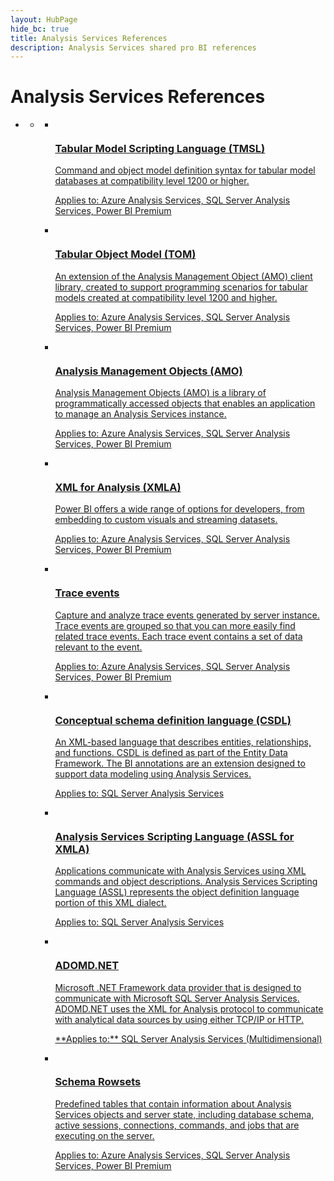 ```yaml
---
layout: HubPage
hide_bc: true
title: Analysis Services References
description: Analysis Services shared pro BI references 
---
```

<div id="main" class="v2">
    <div class="container">
        <h1>Analysis Services References</h1>
        <p style="font-size: 1.12rem;margin-bottom: 1rem;"></p>
        <ul class="pivots">
            <li>
                <a href="#home"></a>
                <ul id="home">
                    <li>
                        <a href="#home-all"></a>
                        <ul id="home-all" class="cardsA">
                            <li>
                                <a href="tmsl/tabular-model-scripting-language-tmsl-reference.md">
                                    <div class="cardSize">
                                        <div class="cardPadding">
                                            <div class="card">
                                                <div class="cardImageOuter">
                                                    <div class="cardImage">
                                                       <img src="./media/index/power-bi-4x-Developer_ECCE.svg" alt="" />
                                                    </div>
                                                </div>
                                                <div class="cardText">
                                                    <h3>Tabular Model Scripting Language (TMSL)</h3>
                                                    <p>Command and object model definition syntax for tabular model databases at compatibility level 1200 or higher.</p>
                                                    <p>Applies to: Azure Analysis Services, SQL Server Analysis Services, Power BI Premium</p>
                                                </div>
                                            </div>
                                        </div>
                                    </div>
                                </a>
                            </li>
                            <li>
                                <a href="tom/introduction-to-the-tabular-object-model-tom-in-analysis-services-amo.md">
                                    <div class="cardSize">
                                        <div class="cardPadding">
                                            <div class="card">
                                                <div class="cardImageOuter">
                                                    <div class="cardImage">
                                                       <img src="./media/index/power-bi-4x-Developer_ECCE.svg" alt="" />
                                                    </div>
                                                </div>
                                                <div class="cardText">
                                                    <h3>Tabular Object Model (TOM)</h3>
                                                    <p>An extension of the Analysis Management Object (AMO) client library, created to support programming scenarios for tabular models created at compatibility level 1200 and higher.</p>
                                                    <p>Applies to: Azure Analysis Services, SQL Server Analysis Services, Power BI Premium</p>
                                                </div>
                                            </div>
                                        </div>
                                    </div>
                                </a>
                            </li>                            
                            <li>
                                <a href="amo/developing-with-analysis-management-objects-amo.md">
                                    <div class="cardSize">
                                        <div class="cardPadding">
                                            <div class="card">
                                                <div class="cardImageOuter">
                                                    <div class="cardImage">
                                                       <img src="./media/index/power-bi-4x-Developer_ECCE.svg" alt="" />
                                                    </div>
                                                </div>
                                                <div class="cardText">
                                                    <h3>Analysis Management Objects (AMO)</h3>
                                                    <p>Analysis Management Objects (AMO) is a library of programmatically accessed objects that enables an application to manage an Analysis Services instance.</p>
                                                    <p>Applies to: Azure Analysis Services, SQL Server Analysis Services, Power BI Premium</p>
                                                </div>
                                            </div>
                                        </div>
                                    </div>
                                </a>
                            </li>
                            <li>
                                <a href="xmla/xml-for-analysis-xmla-reference.md">
                                    <div class="cardSize">
                                        <div class="cardPadding">
                                            <div class="card">
                                                <div class="cardImageOuter">
                                                    <div class="cardImage">
                                                       <img src="./media/index/power-bi-4x-Developer_ECCE.svg" alt="" />
                                                    </div>
                                                </div>
                                                <div class="cardText">
                                                    <h3>XML for Analysis (XMLA)</h3>
                                                    <p>Power BI offers a wide range of options for developers, from embedding to custom visuals and streaming datasets.</p>
                                                    <p>Applies to: Azure Analysis Services, SQL Server Analysis Services, Power BI Premium</p>
                                                </div>
                                            </div>
                                        </div>
                                    </div>
                                </a>
                            </li>
                            <li>
                                <a href="trace-events/analysis-services-trace-events.md">
                                    <div class="cardSize">
                                        <div class="cardPadding">
                                            <div class="card">
                                                <div class="cardImageOuter">
                                                    <div class="cardImage">
                                                       <img src="./media/index/power-bi-4x-Developer_ECCE.svg" alt="" />
                                                    </div>
                                                </div>
                                                <div class="cardText">
                                                    <h3>Trace events</h3>
                                                    <p>Capture and analyze trace events generated by server instance. Trace events are grouped so that you can more easily find related trace events. Each trace event contains a set of data relevant to the event.</p>
                                                    <p>Applies to: Azure Analysis Services, SQL Server Analysis Services, Power BI Premium</p>
                                                </div>
                                            </div>
                                        </div>
                                    </div>
                                </a>
                            </li>
                            <li>
                                <a href="csdl/csdl-annotations-for-business-intelligence-csdlbi.md">
                                    <div class="cardSize">
                                        <div class="cardPadding">
                                            <div class="card">
                                                <div class="cardImageOuter">
                                                    <div class="cardImage">
                                                       <img src="./media/index/power-bi-4x-Developer_ECCE.svg" alt="" />
                                                    </div>
                                                </div>
                                                <div class="cardText">
                                                    <h3>Conceptual schema definition language (CSDL)</h3>
                                                    <p>An XML-based language that describes entities, relationships, and functions. CSDL is defined as part of the Entity Data Framework. The BI annotations are an extension designed to support data modeling using Analysis Services.</p>
                                                    <p>Applies to: SQL Server Analysis Services</p>
                                                </div>
                                            </div>
                                        </div>
                                    </div>
                                </a>
                            </li>
                            <li>
                                <a href="assl/analysis-services-scripting-language-assl-for-xmla.md">
                                    <div class="cardSize">
                                        <div class="cardPadding">
                                            <div class="card">
                                                <div class="cardImageOuter">
                                                    <div class="cardImage">
                                                       <img src="./media/index/power-bi-4x-Developer_ECCE.svg" alt="" />
                                                    </div>
                                                </div>
                                                <div class="cardText">
                                                    <h3>Analysis Services Scripting Language (ASSL for XMLA)</h3>
                                                    <p>Applications communicate with Analysis Services using XML commands and object descriptions. Analysis Services Scripting Language (ASSL) represents the object definition language portion of this XML dialect.</p>
                                                    <p>Applies to: SQL Server Analysis Services</p>
                                                </div>
                                            </div>
                                        </div>
                                    </div>
                                </a>
                            </li>
                            <li>
                                <a href="adomd/developing-with-adomd-net.md">
                                    <div class="cardSize">
                                        <div class="cardPadding">
                                            <div class="card">
                                                <div class="cardImageOuter">
                                                    <div class="cardImage">
                                                       <img src="./media/index/power-bi-4x-Developer_ECCE.svg" alt="" />
                                                    </div>
                                                </div>
                                                <div class="cardText">
                                                    <h3>ADOMD.NET</h3>
                                                    <p>Microsoft .NET Framework data provider that is designed to communicate with Microsoft SQL Server Analysis Services. ADOMD.NET uses the XML for Analysis protocol to communicate with analytical data sources by using either TCP/IP or HTTP.</p>
                                                    <p>**Applies to:** SQL Server Analysis Services (Multidimensional)</p>
                                                </div>
                                            </div>
                                        </div>
                                    </div>
                                </a>
                            </li>
                            <li>
                                <a href="csdl/csdl-annotations-for-business-intelligence-csdlbi.md">
                                    <div class="cardSize">
                                        <div class="cardPadding">
                                            <div class="card">
                                                <div class="cardImageOuter">
                                                    <div class="cardImage">
                                                       <img src="./media/index/power-bi-4x-Developer_ECCE.svg" alt="" />
                                                    </div>
                                                </div>
                                                <div class="cardText">
                                                    <h3>Schema Rowsets</h3>
                                                    <p>Predefined tables that contain information about Analysis Services objects and server state, including database schema, active sessions, connections, commands, and jobs that are executing on the server. </p>
                                                    <p>Applies to: Azure Analysis Services, SQL Server Analysis Services, Power BI Premium</p>
                                                </div>
                                            </div>
                                        </div>
                                    </div>
                                </a>
                            </li>
                        </ul>
                    </li>
                </ul>
            </li>
        </ul>
    </div>
</div>
